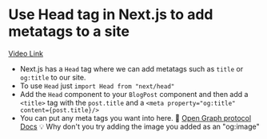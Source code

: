 # Use Head tag in Next.js to add metatags to a site

[Video Link](https://egghead.io/lessons/next-js-use-head-tag-in-next-js-to-add-metatags-to-a-site?pl=build-a-blog-with-next-js-typescript-emotion-and-netlify-adcc)

- Next.js has a `Head` tag where we can add metatags such as `title` or `og:title` to our site.
- To use `Head` just `import Head from "next/head"`
- Add the `Head` component to your `BlogPost` component and then add a `<title>` tag with the `post.title` and a `<meta property="og:title" content={post.title}/>`
- You can put any meta tags you want into here. 📜 [Open Graph protocol Docs](https://ogp.me) 💡 Why don't you try adding the image you added as an "og:image"

